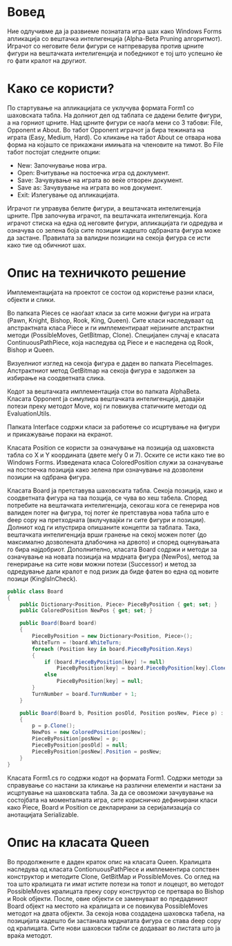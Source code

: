 # Вовед

Ние одлучивме да ја развиеме познатата игра шах како Windows Forms апликација со вештачка интелигенција (Alpha-Beta Pruning алгоритмот). Играчот со неговите бели фигури се натпреварува против црните фигури на вештачката интелигенција и победникот е тој што успешно ќе го фати кралот на другиот.

# Како се користи?

По стартување на апликацијата се уклучува формата Form1 со шаховската табла. На долниот дел од таблата се дадени белите фигури, а на горниот црните. 
Над црните фигури се наоѓа мени со 3 табови: File, Opponent и About. Во табот Opponent играчот ја бира тежината на играта (Easy, Medium, Hard). Со кликање на табот About се отвара нова форма на којашто се прикажани имињата на членовите на тимот. Во File табот постојат следните опции:
- New: Започнување нова игра.
- Open: Вчитување на постоечка игра од доклумент.
- Save: Зачувување на играта во веќе отворен документ.
- Save as: Зачувување на играта во нов документ.
- Exit: Излегување од апликацијата.

Играчот ги управува белите фигури, а вештачката интелигенција црните. Прв започнува играчот, па вештачката интелигенција. Кога играчот стиска на една од неговите фигури, апликацијата ги одредува и означува со зелена боја сите позиции кадешто одбраната фигура може да застане. Правилата за валидни позиции на секоја фигура се исти како тие од обичниот шах.

# Опис на техничкото решение
Имплементацијата на проектот се состои од користење разни класи, објекти и слики.

Во папката Pieces се наоѓаат класи за сите можни фигури на играта (Pawn, Knight, Bishop, Rook, King, Queen). Сите класи наследуваат од апстрактната класа Piece и ги имплементираат нејзините апстрактни методи (PossibleMoves, GetBitmap, Clone). Специјален случај е класата ContinuousPathPiece, која наследува од Piece и е наследена од Rook, Bishop и Queen. 

Визуелниот изглед на секоја фигура е даден во папката PieceImages. Апстрактниот метод GetBitmap на секоја фигура е задолжен за избирање на соодветната слика.

Кодот за вештачката имплементација стои во папката AlphaBeta. Класата Opponent ја симулира вештачката интелигенција, давајќи потези преку методот Move, кој ги повикува статичките методи од EvaluationUtils.   

Папката Interface содржи класи за работење со исцртување на фигури и прикажување пораки на екранот.

Класата Position се користи за означување на позиција од шаховкста табла со X и Y координата (двете меѓу 0 и 7). Оските се исти како тие во Windows Forms. Изведената класа ColoredPosition служи за означување на постоечка позиција како зелена при означување на дозволени позиции на одбрана фигура.

Класата Board ја претставува шаховската табла. Секоја позиција, како и соодветната фигура на таа позција, се чува во хеш табела. Според потребите на вештачката интелигенција, секогаш кога се генерира нов валиден потег на фигура, тој потег ќе претставува нова табла што е deep copy на претходната (вклучувајќи ги сите фигури и позиции). Долниот код ги илустрира опишаните концепти за таблата. Така, вештачката интелигенција врши гранење на секој можен потег (до максимално дозволената длабочина на дрвото) и според оценувањата го бира најдобриот. Дополнително, класата Board содржи и методи за означување на новата позиција на мрдната фигура (NewPos), метод за генерирање на сите нови можни потези (Successor) и метод за одредување дали кралот е под ризик да биде фатен во една од новите позици (KingIsInCheck).

```c#
public class Board
{
	public Dictionary<Position, Piece> PieceByPosition { get; set; }
	public ColoredPosition NewPos { get; set; }

	public Board(Board board)
	{
		PieceByPosition = new Dictionary<Position, Piece>();
		WhiteTurn = !board.WhiteTurn;
		foreach (Position key in board.PieceByPosition.Keys)
		{
			if (board.PieceByPosition[key] != null)
			    PieceByPosition[key] = board.PieceByPosition[key].Clone();
			else
			    PieceByPosition[key] = null;
		}
		TurnNumber = board.TurnNumber + 1;
	}

	public Board(Board b, Position posOld, Position posNew, Piece p) : this(b)
	{
		p = p.Clone();
		NewPos = new ColoredPosition(posNew);
		PieceByPosition[posNew] = p;
		PieceByPosition[posOld] = null;
		PieceByPosition[posNew].Position = posNew;
	}
}
```
Класата Form1.cs го содржи кодот на формата Form1. Содржи методи за справување со настани за кликање на различни елементи и настани за исцртување на шаховската табла. За да се овозможи зачувување на состојбата на моменталната игра, сите корисничко дефинирани класи како Piece, Board и Position се декларирани за серијализација со анотацијата Serializable.

# Опис на класата Queen

Во продолжените е даден краток опис на класата Queen. Кралицата наследува од класата ContionuousPathPiece и имплементира сопствен конструктор и методите Clone, GetBitMap и PossibleMoves. Со оглед на тоа што кралицата ги имат истите потези на топот и лоцецот, во методот PossibleMoves кралицата преку copy конструктор се претвара во Bishop и Rook објекти. После, овие објекти се заменуваат во предадениот Board објект на местото на кралицата и се повикува PossibleMoves методот на двата објекти. За секоја нова создадена шаховска табела, на позицијата кадешто би застанала мрднатата фигура се става deep copy од кралицата. Сите нови шаховски табли се додаваат во листата што ја враќа методот.
